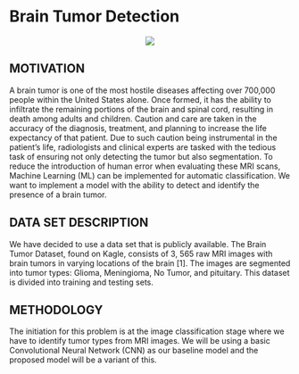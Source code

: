 # Brain Tumor Detection
<p align="center">
  <img src=https://youtu.be/Wgy91IoWjjM />
</p>

## MOTIVATION

A brain tumor is one of the most hostile diseases affecting
over 700,000 people within the United States alone. Once
formed, it has the ability to infiltrate the remaining portions of
the brain and spinal cord, resulting in death among adults and
children. Caution and care are taken in the accuracy of the
diagnosis, treatment, and planning to increase the life
expectancy of that patient. Due to such caution being
instrumental in the patient’s life, radiologists and clinical
experts are tasked with the tedious task of ensuring not only
detecting the tumor but also segmentation. To reduce the
introduction of human error when evaluating these MRI scans,
Machine Learning (ML) can be implemented for automatic
classification. We want to implement a model with the ability
to detect and identify the presence of a brain tumor.

## DATA SET DESCRIPTION

We have decided to use a data set that is publicly available.
The Brain Tumor Dataset, found on Kagle, consists of 3,
565 raw MRI images with brain tumors in varying locations of
the brain [1]. The images are segmented into tumor types:
Glioma, Meningioma, No Tumor, and pituitary. This dataset is
divided into training and testing sets.

## METHODOLOGY

The initiation for this problem is at the image classification
stage where we have to identify tumor types from MRI
images. We will be using a basic Convolutional Neural
Network (CNN) as our baseline model and the proposed
model will be a variant of this.

